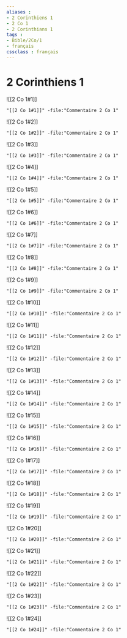 ```yaml
---
aliases : 
- 2 Corinthiens 1
- 2 Co 1
- 2 Corinthians 1
tags : 
- Bible/2Co/1
- français
cssclass : français
---
```


# 2 Corinthiens 1

![[2 Co 1#1]]

```query
"[[2 Co 1#1]]" -file:"Commentaire 2 Co 1"
```

![[2 Co 1#2]]

```query
"[[2 Co 1#2]]" -file:"Commentaire 2 Co 1"
```

![[2 Co 1#3]]

```query
"[[2 Co 1#3]]" -file:"Commentaire 2 Co 1"
```

![[2 Co 1#4]]

```query
"[[2 Co 1#4]]" -file:"Commentaire 2 Co 1"
```

![[2 Co 1#5]]

```query
"[[2 Co 1#5]]" -file:"Commentaire 2 Co 1"
```

![[2 Co 1#6]]

```query
"[[2 Co 1#6]]" -file:"Commentaire 2 Co 1"
```

![[2 Co 1#7]]

```query
"[[2 Co 1#7]]" -file:"Commentaire 2 Co 1"
```

![[2 Co 1#8]]

```query
"[[2 Co 1#8]]" -file:"Commentaire 2 Co 1"
```

![[2 Co 1#9]]

```query
"[[2 Co 1#9]]" -file:"Commentaire 2 Co 1"
```

![[2 Co 1#10]]

```query
"[[2 Co 1#10]]" -file:"Commentaire 2 Co 1"
```

![[2 Co 1#11]]

```query
"[[2 Co 1#11]]" -file:"Commentaire 2 Co 1"
```

![[2 Co 1#12]]

```query
"[[2 Co 1#12]]" -file:"Commentaire 2 Co 1"
```

![[2 Co 1#13]]

```query
"[[2 Co 1#13]]" -file:"Commentaire 2 Co 1"
```

![[2 Co 1#14]]

```query
"[[2 Co 1#14]]" -file:"Commentaire 2 Co 1"
```

![[2 Co 1#15]]

```query
"[[2 Co 1#15]]" -file:"Commentaire 2 Co 1"
```

![[2 Co 1#16]]

```query
"[[2 Co 1#16]]" -file:"Commentaire 2 Co 1"
```

![[2 Co 1#17]]

```query
"[[2 Co 1#17]]" -file:"Commentaire 2 Co 1"
```

![[2 Co 1#18]]

```query
"[[2 Co 1#18]]" -file:"Commentaire 2 Co 1"
```

![[2 Co 1#19]]

```query
"[[2 Co 1#19]]" -file:"Commentaire 2 Co 1"
```

![[2 Co 1#20]]

```query
"[[2 Co 1#20]]" -file:"Commentaire 2 Co 1"
```

![[2 Co 1#21]]

```query
"[[2 Co 1#21]]" -file:"Commentaire 2 Co 1"
```

![[2 Co 1#22]]

```query
"[[2 Co 1#22]]" -file:"Commentaire 2 Co 1"
```

![[2 Co 1#23]]

```query
"[[2 Co 1#23]]" -file:"Commentaire 2 Co 1"
```

![[2 Co 1#24]]

```query
"[[2 Co 1#24]]" -file:"Commentaire 2 Co 1"
```

